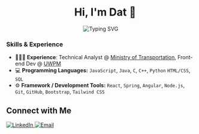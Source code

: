 <div id="user-content-toc" align="center">
  <ul>
    <summary><h1 align="center"> Hi,  I'm Dat 👋 </h1></summary>
  </ul>
</div>
<p align="center">
	<img src="https://readme-typing-svg.demolab.com? font=Fira+Code&pause=1000&width=435&lines=Self-Taught+Full+Stack+Developer;UWaterloo+Computer+Science+Student" alt="Typing SVG" />
</p>

### Skills & Experience
- 👨🏻‍💻 **Experience**: Technical Analyst @ <a href="https://www.ontario.ca/page/ministry-transportation">Ministry of Transportation</a>, Front-end Dev @ <a href="https://www.uwaterloopm.com/">UWPM</a>
- 💻 **Programming Languages:** `JavaScript`, `Java`, `C`, `C++`, `Python`  `HTML/CSS`, `SQL`
- ⚙️ **Framework / Development Tools:** `React`, `Spring`, `Angular`, `Node.js`, `Git`, `GitHub`, `Bootstrap`, `Tailwind CSS`
  
<h2> Connect with Me </h2>
   <a href="https://www.linkedin.com/in/datbui246/" target="_blank">
    <img alt="LinkedIn" src="https://img.shields.io/badge/LinkedIn-0077B5?style=for-the-badge&logo=linkedin&logoColor=white">
  </a>   
     <a href="dhqbui@uwaterloo.ca" target="_blank">
    <img alt="Email" src="https://img.shields.io/badge/Gmail-D14836?style=for-the-badge&logo=gmail&logoColor=white">
  </a>    
  <br/>